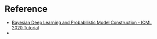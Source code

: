 # Reference

- [Bayesian Deep Learning and Probabilistic Model Construction - ICML 2020 Tutorial](https://www.youtube.com/watch?v=E1qhGw8QxqY)
- 